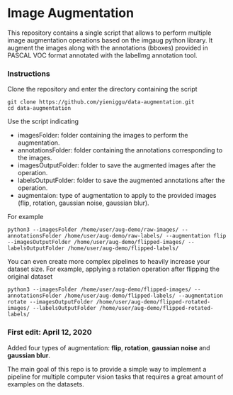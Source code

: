 # Image Augmentation

This repository contains a single script that allows to perform multiple image augmentation operations based on the imgaug python library. It augment the images along with the annotations (bboxes) provided in PASCAL VOC format annotated with the labelImg annotation tool.

### Instructions

Clone the repository and enter the directory containing the script
```
git clone https://github.com/yieniggu/data-augmentation.git
cd data-augmentation
```
Use the script indicating
+ imagesFolder: folder containing the images to perform the augmentation.
+ annotationsFolder: folder containing the annotations corresponding to the images.
+ imagesOutputFolder: folder to save the augmented images after the operation.
+ labelsOutputFolder: folder to save the augmented annotations after the operation.
+ augmentaion: type of augmentation to apply to the provided images (flip, rotation, gaussian noise, gaussian blur).

For example
```
python3 --imagesFolder /home/user/aug-demo/raw-images/ --annotationsFolder /home/user/aug-demo/raw-labels/ --augmentation flip --imagesOutputFolder /home/user/aug-demo/flipped-images/ --labelsOutputFolder /home/user/aug-demo/flipped-labels/
```
You can even create more complex pipelines to heavily increase your dataset size. For example, applying a rotation operation after flipping the original dataset
```
python3 --imagesFolder /home/user/aug-demo/flipped-images/ --annotationsFolder /home/user/aug-demo/flipped-labels/ --augmentation rotate --imagesOutputFolder /home/user/aug-demo/flipped-rotated-images/ --labelsOutputFolder /home/user/aug-demo/flipped-rotated-labels/
```

### First edit: April 12, 2020

Added four types of augmentation: **flip**, **rotation**, **gaussian noise** and **gaussian blur**.

The main goal of this repo is to provide a simple way to implement a pipeline for multiple computer vision tasks that requires a great amount of examples on the datasets.
